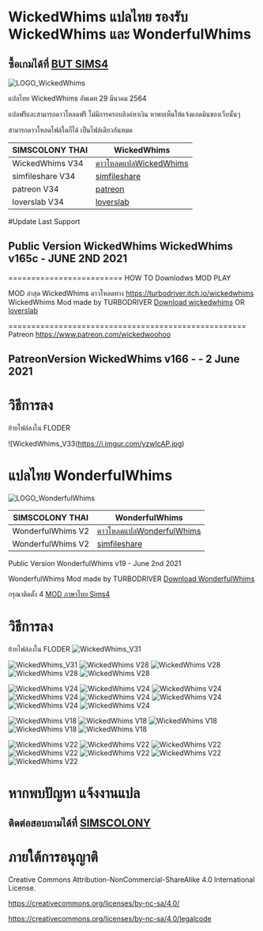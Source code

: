 # WickedWhims แปลไทย รองรับ WickedWhims และ WonderfulWhims
## ซื้อเกมได้ที่ [BUT SIMS4](https://www.cdkeys.com/pc/games/the-sims-4-standard-edition-pc-cd-key-origin?mw_aref=simscolony)

![LOGO_WickedWhims](https://img.itch.zone/aW1nLzMzMDExODAucG5n/original/mSNqg3.png)

 แปลไทย WickedWhims อัพเดท 29 มีนาคม 2564
 
 แปลฟรีและสามารถดาวโหลดฟรี ไม่มีการครอบลิงค์หาเงิน หาพบเห็นให้แจ้งแอดมินของเว็บนั้นๆ

สามารถดาวโหลดไฟล์ใดก็ได้ เป็นไฟล์เดียวกันหมด

| SIMSCOLONY THAI| WickedWhims|
| ------------- | ------------- |
| WickedWhims V34| [ดาวโหลดแปลWickedWhims](https://github.com/simscolony/WickedWhims_Traditional_THAI/raw/master/WickedWhims_LP_TH_SIMSCOLONY_34.package) |
| simfileshare V34| [simfileshare](http://www.simfileshare.net/download/2519587/) |
| patreon V34| [patreon]() |
| loverslab V34| [loverslab](https://www.loverslab.com/files/file/5755-sims-4-wickedwhims-thai-translations-support-v163h-march-29th-2021/) |


#Update Last Support 
## Public Version WickedWhims WickedWhims v165c - JUNE 2ND 2021
=========================
HOW TO Downlodws MOD PLAY 

MOD ล่าสุด WickedWhims  ดาวโหลดทาง
https://turbodriver.itch.io/wickedwhims
WickedWhims Mod made by TURBODRIVER   [Download wickedwhims](https://wickedwhimsmod.com/help#/download/) OR
[loverslab](https://www.loverslab.com/files/file/5755-sims-4-thai-translation-for-wickedwhims-435140c-16-april-2019/)

====================================================
Patreon https://www.patreon.com/wickedwoohoo

## PatreonVersion WickedWhims v166 -  - 2 June 2021

# วิธีการลง

ย้ายไฟล์ลงใน FLODER

![WickedWhims_V33(https://i.imgur.com/yzwIcAP.jpg)


# แปลไทย WonderfulWhims

![LOGO_WonderfulWhims](https://img.itch.zone/aW1nLzQyNjc4NDEucG5n/original/bivTAu.png)

| SIMSCOLONY THAI| WonderfulWhims|
| ------------- | ------------- |
| WonderfulWhims V2| [ดาวโหลดแปลWonderfulWhims](https://github.com/simcolony/WickedWhims_Traditional_THAI/raw/master/SIMSCOLONY_WonderfulWhims_Thai_V2.package) |
| WonderfulWhims V2| [simfileshare](http://www.simfileshare.net/download/2252754/) |

Public Version WonderfulWhims v19 - June 2nd 2021

WonderfulWhims Mod made by TURBODRIVER   [Download WonderfulWhims](https://wonderfulwhims.com/) 


กรุณาติดตั้ง 4 [MOD ภาษาไทย Sims4](https://simcolony.github.io/TS4THDEMO/)

# วิธีการลง
ย้ายไฟล์ลงใน FLODER
![WickedWhims_V31](https://i.imgur.com/ie5dS6B.jpg)

![WickedWhims_V31](https://i.imgur.com/H9UPwCT.jpg)
![WickedWhims V28](https://i.imgur.com/LRf8V2O.jpg)
![WickedWhims V28](https://i.imgur.com/ZrQasiN.jpg)
![WickedWhims V28](https://i.imgur.com/EPHM9nK.jpg)
![WickedWhims V28](https://i.imgur.com/8zXbPhx.jpg)

![WickedWhims V24](https://i.imgur.com/34GSL2S.jpg)
![WickedWhims V24](https://i.imgur.com/rppsRWD.jpg)
![WickedWhims V24](https://i.imgur.com/EumppKh.jpg)
![WickedWhims V24](https://i.imgur.com/AtVlOpM.jpg)
![WickedWhims V24](https://i.imgur.com/VlXvCl9.jpg)
![WickedWhims V24](https://i.imgur.com/1FqiZmm.jpg)
![WickedWhims V24](https://i.imgur.com/vfTgFyH.jpg)
![WickedWhims V24](https://i.imgur.com/7dFetNb.jpg)

![WickedWhims V18](https://i.imgur.com/N6UNmAB.jpg)
![WickedWhims V18](https://i.imgur.com/JLEWHZH.jpg)
![WickedWhims V18](https://i.imgur.com/TwQpZks.jpg)
![WickedWhims V18](https://i.imgur.com/riqX0cK.jpg)
![WickedWhims V18](https://i.imgur.com/eSFQ7BX.jpg)

![WickedWhims V22](https://i.imgur.com/bOlxwvI.jpg)
![WickedWhims V22](https://i.imgur.com/I6H4cyT.jpg)
![WickedWhims V22](https://i.imgur.com/gkxiIhQ.jpg)
![WickedWhims V22](https://i.imgur.com/Sx5KaVS.jpg)
![WickedWhims V22](https://i.imgur.com/YThbaDS.jpg)
![WickedWhims V22](https://i.imgur.com/B0kUj6N.jpg)
![WickedWhims V22](https://i.imgur.com/wjaeC0n.jpg)



# หากพบปัญหา แจ้งงานแปล
## ติดต่อสอบถามได้ที่ [SIMSCOLONY](https://www.facebook.com/SimsColony/)

# ภายใต้การอนุญาติ 

Creative Commons Attribution-NonCommercial-ShareAlike 4.0 International License.

https://creativecommons.org/licenses/by-nc-sa/4.0/

https://creativecommons.org/licenses/by-nc-sa/4.0/legalcode

